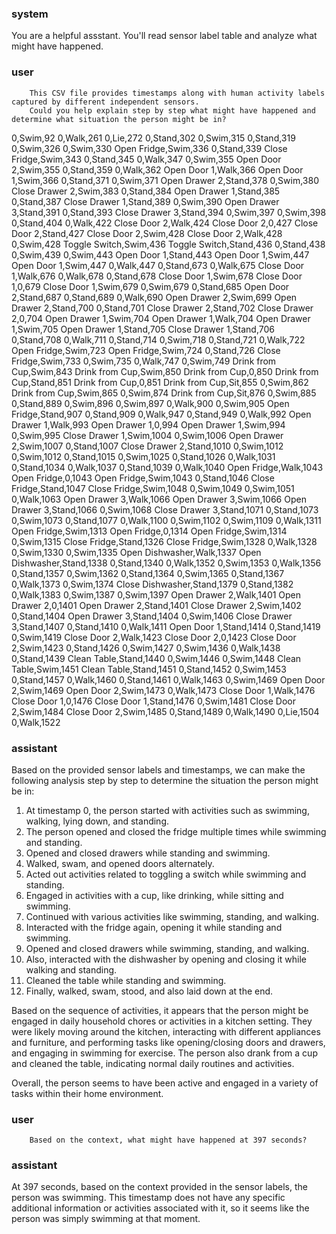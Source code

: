 ### system
You are a helpful assstant. You'll read sensor label table and analyze what might have happened.
### user

        This CSV file provides timestamps along with human activity labels captured by different independent sensors.
        Could you help explain step by step what might have happened and determine what situation the person might be in?
    
0,Swim,92
0,Walk,261
0,Lie,272
0,Stand,302
0,Swim,315
0,Stand,319
0,Swim,326
0,Swim,330
Open Fridge,Swim,336
0,Stand,339
Close Fridge,Swim,343
0,Stand,345
0,Walk,347
0,Swim,355
Open Door 2,Swim,355
0,Stand,359
0,Walk,362
Open Door 1,Walk,366
Open Door 1,Swim,366
0,Stand,371
0,Swim,371
Open Drawer 2,Stand,378
0,Swim,380
Close Drawer 2,Swim,383
0,Stand,384
Open Drawer 1,Stand,385
0,Stand,387
Close Drawer 1,Stand,389
0,Swim,390
Open Drawer 3,Stand,391
0,Stand,393
Close Drawer 3,Stand,394
0,Swim,397
0,Swim,398
0,Stand,404
0,Walk,422
Close Door 2,Walk,424
Close Door 2,0,427
Close Door 2,Stand,427
Close Door 2,Swim,428
Close Door 2,Walk,428
0,Swim,428
Toggle Switch,Swim,436
Toggle Switch,Stand,436
0,Stand,438
0,Swim,439
0,Swim,443
Open Door 1,Stand,443
Open Door 1,Swim,447
Open Door 1,Swim,447
0,Walk,447
0,Stand,673
0,Walk,675
Close Door 1,Walk,676
0,Walk,678
0,Stand,678
Close Door 1,Swim,678
Close Door 1,0,679
Close Door 1,Swim,679
0,Swim,679
0,Stand,685
Open Door 2,Stand,687
0,Stand,689
0,Walk,690
Open Drawer 2,Swim,699
Open Drawer 2,Stand,700
0,Stand,701
Close Drawer 2,Stand,702
Close Drawer 2,0,704
Open Drawer 1,Swim,704
Open Drawer 1,Walk,704
Open Drawer 1,Swim,705
Open Drawer 1,Stand,705
Close Drawer 1,Stand,706
0,Stand,708
0,Walk,711
0,Stand,714
0,Swim,718
0,Stand,721
0,Walk,722
Open Fridge,Swim,723
Open Fridge,Swim,724
0,Stand,726
Close Fridge,Swim,733
0,Swim,735
0,Walk,747
0,Swim,749
Drink from Cup,Swim,843
Drink from Cup,Swim,850
Drink from Cup,0,850
Drink from Cup,Stand,851
Drink from Cup,0,851
Drink from Cup,Sit,855
0,Swim,862
Drink from Cup,Swim,865
0,Swim,874
Drink from Cup,Sit,876
0,Swim,885
0,Stand,889
0,Swim,896
0,Swim,897
0,Walk,900
0,Swim,905
Open Fridge,Stand,907
0,Stand,909
0,Walk,947
0,Stand,949
0,Walk,992
Open Drawer 1,Walk,993
Open Drawer 1,0,994
Open Drawer 1,Swim,994
0,Swim,995
Close Drawer 1,Swim,1004
0,Swim,1006
Open Drawer 2,Swim,1007
0,Stand,1007
Close Drawer 2,Stand,1010
0,Swim,1012
0,Swim,1012
0,Stand,1015
0,Swim,1025
0,Stand,1026
0,Walk,1031
0,Stand,1034
0,Walk,1037
0,Stand,1039
0,Walk,1040
Open Fridge,Walk,1043
Open Fridge,0,1043
Open Fridge,Swim,1043
0,Stand,1046
Close Fridge,Stand,1047
Close Fridge,Swim,1048
0,Swim,1049
0,Swim,1051
0,Walk,1063
Open Drawer 3,Walk,1066
Open Drawer 3,Swim,1066
Open Drawer 3,Stand,1066
0,Swim,1068
Close Drawer 3,Stand,1071
0,Stand,1073
0,Swim,1073
0,Stand,1077
0,Walk,1100
0,Swim,1102
0,Swim,1109
0,Walk,1311
Open Fridge,Swim,1313
Open Fridge,0,1314
Open Fridge,Swim,1314
0,Swim,1315
Close Fridge,Stand,1326
Close Fridge,Swim,1328
0,Walk,1328
0,Swim,1330
0,Swim,1335
Open Dishwasher,Walk,1337
Open Dishwasher,Stand,1338
0,Stand,1340
0,Walk,1352
0,Swim,1353
0,Walk,1356
0,Stand,1357
0,Swim,1362
0,Stand,1364
0,Swim,1365
0,Stand,1367
0,Walk,1373
0,Swim,1374
Close Dishwasher,Stand,1379
0,Stand,1382
0,Walk,1383
0,Swim,1387
0,Swim,1397
Open Drawer 2,Walk,1401
Open Drawer 2,0,1401
Open Drawer 2,Stand,1401
Close Drawer 2,Swim,1402
0,Stand,1404
Open Drawer 3,Stand,1404
0,Swim,1406
Close Drawer 3,Stand,1407
0,Stand,1410
0,Walk,1411
Open Door 1,Stand,1414
0,Stand,1419
0,Swim,1419
Close Door 2,Walk,1423
Close Door 2,0,1423
Close Door 2,Swim,1423
0,Stand,1426
0,Swim,1427
0,Swim,1436
0,Walk,1438
0,Stand,1439
Clean Table,Stand,1440
0,Swim,1446
0,Swim,1448
Clean Table,Swim,1451
Clean Table,Stand,1451
0,Stand,1452
0,Swim,1453
0,Stand,1457
0,Walk,1460
0,Stand,1461
0,Walk,1463
0,Swim,1469
Open Door 2,Swim,1469
Open Door 2,Swim,1473
0,Walk,1473
Close Door 1,Walk,1476
Close Door 1,0,1476
Close Door 1,Stand,1476
0,Swim,1481
Close Door 2,Swim,1484
Close Door 2,Swim,1485
0,Stand,1489
0,Walk,1490
0,Lie,1504
0,Walk,1522

### assistant
Based on the provided sensor labels and timestamps, we can make the following analysis step by step to determine the situation the person might be in:

1. At timestamp 0, the person started with activities such as swimming, walking, lying down, and standing.
2. The person opened and closed the fridge multiple times while swimming and standing.
3. Opened and closed drawers while standing and swimming.
4. Walked, swam, and opened doors alternately. 
5. Acted out activities related to toggling a switch while swimming and standing.
6. Engaged in activities with a cup, like drinking, while sitting and swimming.
7. Continued with various activities like swimming, standing, and walking.
8. Interacted with the fridge again, opening it while standing and swimming.
9. Opened and closed drawers while swimming, standing, and walking.
10. Also, interacted with the dishwasher by opening and closing it while walking and standing.
11. Cleaned the table while standing and swimming.
12. Finally, walked, swam, stood, and also laid down at the end.

Based on the sequence of activities, it appears that the person might be engaged in daily household chores or activities in a kitchen setting. They were likely moving around the kitchen, interacting with different appliances and furniture, and performing tasks like opening/closing doors and drawers, and engaging in swimming for exercise. The person also drank from a cup and cleaned the table, indicating normal daily routines and activities.

Overall, the person seems to have been active and engaged in a variety of tasks within their home environment.
### user

        Based on the context, what might have happened at 397 seconds?
    
### assistant
At 397 seconds, based on the context provided in the sensor labels, the person was swimming. This timestamp does not have any specific additional information or activities associated with it, so it seems like the person was simply swimming at that moment.
